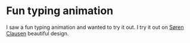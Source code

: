 # Fun typing animation
 I saw a fun typing animation and wanted to try it out. 
 I try it out on [Søren Clausen](https://dribbble.com/shots/9438502-Designers-Stash) beautiful  design.
